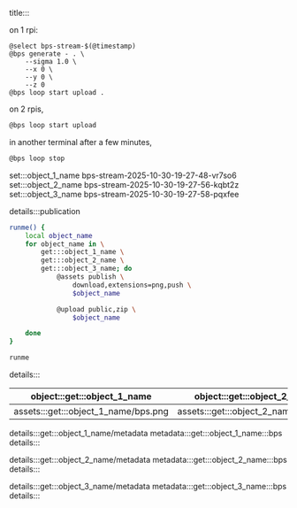 title:::

on 1 rpi:

```
@select bps-stream-$(@timestamp)
@bps generate - . \
	--sigma 1.0 \
	--x 0 \
	--y 0 \
	--z 0
@bps loop start upload .
```

on 2 rpis,

```bash
@bps loop start upload
```

in another terminal after a few minutes,

```bash
@bps loop stop
```

set:::object_1_name bps-stream-2025-10-30-19-27-48-vr7so6
set:::object_2_name bps-stream-2025-10-30-19-27-56-kqbt2z
set:::object_3_name bps-stream-2025-10-30-19-27-58-pqxfee

details:::publication
```bash
runme() {
	local object_name
	for object_name in \
		get:::object_1_name \
		get:::object_2_name \
		get:::object_3_name; do
			@assets publish \
				download,extensions=png,push \
				$object_name

			@upload public,zip \
				$object_name

	done
}

runme
```
details:::

| object:::get:::object_1_name | object:::get:::object_2_name | object:::get:::object_3_name |
|-|-|-|
| assets:::get:::object_1_name/bps.png | assets:::get:::object_2_name/bps.png | assets:::get:::object_3_name/bps.png |

details:::get:::object_1_name/metadata
metadata:::get:::object_1_name:::bps
details:::

details:::get:::object_2_name/metadata
metadata:::get:::object_2_name:::bps
details:::

details:::get:::object_3_name/metadata
metadata:::get:::object_3_name:::bps
details:::
